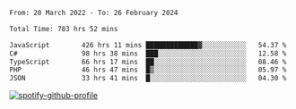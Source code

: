 <!--START_SECTION:waka-->

```txt
From: 20 March 2022 - To: 26 February 2024

Total Time: 783 hrs 52 mins

JavaScript        426 hrs 11 mins █████████████▓░░░░░░░░░░░   54.37 %
C#                98 hrs 38 mins  ███░░░░░░░░░░░░░░░░░░░░░░   12.58 %
TypeScript        66 hrs 17 mins  ██░░░░░░░░░░░░░░░░░░░░░░░   08.46 %
PHP               46 hrs 47 mins  █▒░░░░░░░░░░░░░░░░░░░░░░░   05.97 %
JSON              33 hrs 41 mins  █░░░░░░░░░░░░░░░░░░░░░░░░   04.30 %
```

<!--END_SECTION:waka-->
[![spotify-github-profile](https://spotify-github-profile.vercel.app/api/view?uid=c00zprrvy9xiloa9qnco3hmng&cover_image=true&theme=novatorem&show_offline=false&background_color=121212&bar_color=53b14f&bar_color_cover=false)](https://spotify-github-profile.vercel.app/api/view?uid=c00zprrvy9xiloa9qnco3hmng&redirect=true)



